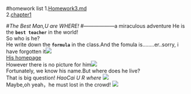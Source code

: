 #homework list
1.[Homework3.md](https://github.com/zqbinggong/computational-physics_N2013301020039/blob/master/Homework3.md) <br>
2.[chapter1](https://github.com/zqbinggong/computational-physics_N2013301020039/blob/master/chapter1.md)


#*The Best Man,U are WHERE!*
#——————a miraculous adventure
He is the **`best teacher`** in the world!<br>So who is he?<br>He write down the **`formula`** in the class.And the fomula is........er..sorry, i have forgotten it![](http://wanzao2.b0.upaiyun.com/system/pictures/27229652/original/1439130951_500x500.png)<br>
[His homepage](http://physics.whu.edu.cn/shizi/jiaoshi/51.html)<br>
However there is no picture for him![](http://physics.whu.edu.cn/e/data/images/notimg.gif)<br>Fortunately, we know his name.But where does he live?<br>That is big question!
*HaoCai U R where* ![](http://imgsrc.baidu.com/forum/w%3D580/sign=69c2788ce4cd7b89e96c3a8b3f254291/201f9ab1cb134954b4e69022544e9258d0094a38.jpg)<br>Maybe,oh yeah，he must lost in the crowd! ![](http://img1.cache.netease.com/catchpic/1/18/18CFDACDA1A876F24538083119DD8534.jpg)
